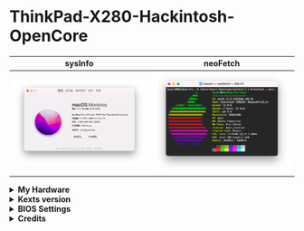 # ThinkPad-X280-Hackintosh-OpenCore

sysInfo | neoFetch
:---:|:----:
![about](/images/about.png)|![neo](/images/neo.png)

<details>
  <summary><strong>My Hardware</strong></summary>

- Model: ThinkPad X280
- Processor: Intel Core i3-8130U (2C 2T 2.2GHz, 4MB)
- Graphics: Integrated Intel UHD Graphics 620
- Memory: 4GB DIMM 2400 MHz DDR4
- Display: 12.5" FHD (1920x1080) IPS
- Storage: 256GB SSD M.2 WD
- WLAN + Bluetooth: Intel
</details>

<details>
  <summary><strong>Kexts version</strong></summary>

- **AppleALC**: 1.6.2
- **IntelMausiEthernet**: 1.0.7
- **Lilu**: 1.5.4
- **VirtualSMC**: 1.2.5
- **WhateverGreen**: 1.5.1
### Compatible with Monterey
</details>

<details>
  <summary><strong>BIOS Settings</strong></summary>

- **BIOS Version** 4.30

| Disabled | Enabled |
|----|----|
| xxx | xxx |
</details>

<details>
  <summary><strong>Credits</strong></summary>

  **OpenCore Bootloader** 0.7.1 from [OpenCore Respository](https://github.com/acidanthera/OpenCorePkg/releases)

</details>
